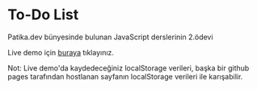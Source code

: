 # To-Do List
Patika.dev bünyesinde bulunan JavaScript derslerinin 2.ödevi

Live demo için [buraya](https://glmsr.github.io/todoList/) tıklayınız.

Not: Live demo'da kaydedeceğiniz localStorage verileri, başka bir github pages tarafından hostlanan sayfanın localStorage verileri ile karışabilir. 
